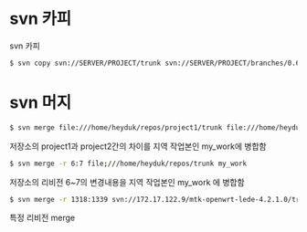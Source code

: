 # svn 카피
svn 카피
``` bash
$ svn copy svn://SERVER/PROJECT/trunk svn://SERVER/PROJECT/branches/0.6.1
```
# svn 머지
``` bash
$ svn merge file:///home/heyduk/repos/project1/trunk file:///home/heyduk/repos/project2/trunk my_work
```
저장소의 project1과 project2간의 차이를 지역 작업본인 my_work에 병합함
``` bash
$ svn merge -r 6:7 file;///home/heyduk/repos/trunk my_work
```
저장소의 리비전 6~7의 변경내용을 지역 작업본인 my_work 에 병합함 
``` bash
$ svn merge -r 1318:1339 svn://172.17.122.9/mtk-openwrt-lede-4.2.1.0/trunk ntv4ov6
```
특정 리비전 merge